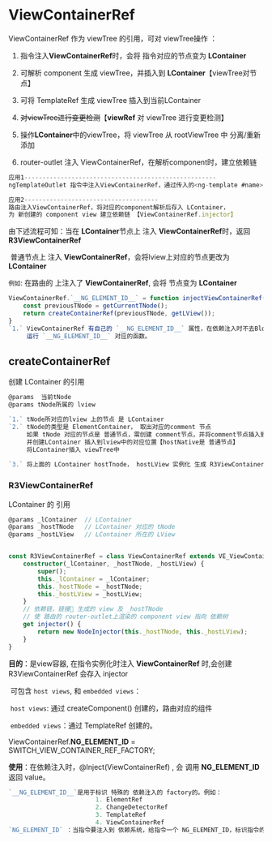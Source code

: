 # ViewContainerRef

ViewContainerRef 作为 viewTree 的引用，可对 viewTree操作 ：

1. 指令注入**ViewContainerRef**时，会将 指令对应的节点变为 **LContainer**

2. 可解析 component 生成 viewTree，并插入到 **LContainer**【viewTree对节点】

3. 可将 TemplateRef 生成 viewTree  插入到当前LContainer

4. ~~对viewTree进行变更检测~~【**viewRef** 对 viewTree 进行变更检测】

5. 操作**LContainer**中的viewTree，将 viewTree 从 rootViewTree 中 分离/重新添加

6. router-outlet 注入 ViewContainerRef，在解析component时，建立依赖链

   

```typescript
应用1-----------------------------------------------------
ngTemplateOutlet 指令中注入ViewContainerRef，通过传入的<ng-template #name> 的引用名称，去获取对应的templateRef，然后通过 ViewContainerRef 调用 templateRef进行渲染生成 view，插入到当前指令对应的LContainer中

应用2-------------------------------------
路由注入ViewContainerRef，将对应的component解析后存入 LContainer，
为 新创建的 component view 建立依赖链 【ViewContainerRef.injector】
```





由下述流程可知：当在 **LContainer**节点上 注入 **ViewContainerRef**时，返回 **R3ViewContainerRef**

​                              普通节点上 注入 **ViewContainerRef**，会将lview上对应的节点更改为 **LContainer**

`例如`: 在路由的 <router-outlet> 上注入了 **ViewContainerRef**, 会将 节点变为 **LContainer**

```typescript
ViewContainerRef.`__NG_ELEMENT_ID__` = function injectViewContainerRef() {
    const previousTNode = getCurrentTNode();
    return createContainerRef(previousTNode, getLView());
}
`1.` ViewContainerRef 有自己的 `__NG_ELEMENT_ID__` 属性，在依赖注入时不去BloomHash中查找，直接
     运行 `__NG_ELEMENT_ID__` 对应的函数。
```

## createContainerRef

创建 LContainer 的引用

```typescript
@params  当前tNode
@params tNode所属的 lview

`1.` tNode所对应的lview 上的节点 是 LContainer
`2.` tNode的类型是 ElementContainer， 取出对应的comment 节点
     如果 tNode 对应的节点是 普通节点，需创建 comment节点，并将comment节点插入到普通节点前
     并创建LContainer 插入到lview中的对应位置【hostNative是 普通节点】
     将LContainer插入 viewTree中
     
`3.` 将上面的 LContainer hostTnode， hostLView 实例化 生成 R3ViewContainerRef 实例   
```

### R3ViewContainerRef

LContainer 的 引用

```typescript
@params _lContainer  // LContainer
@params _hostTNode   // LContainer 对应的 tNode
@params _hostLView   // LContainer 所在的 LView


const R3ViewContainerRef = class ViewContainerRef extends VE_ViewContainerRef{
    constructor(_lContainer, _hostTNode, _hostLView) {
        super();
        this._lContainer = _lContainer;
        this._hostTNode = _hostTNode;
        this._hostLView = _hostLView;
    }
    // 依赖链，链接🔗 生成的 view 及 _hostTNode
    // 使 路由的 router-outlet上渲染的 component view 指向 依赖树
    get injector() {
        return new NodeInjector(this._hostTNode, this._hostLView);
    }
}
```

**目的**：是view容器, 在指令实例化时注入 **ViewContainerRef** 时,会创建 R3ViewContainerRef 会存入 injector

​           可包含 `host views`, 和 `embedded views`：

​                `host views`: 通过 createComponent() 创建的，路由对应的组件

​                `embedded views`：通过 TemplateRef 创建的。

ViewContainerRef.__NG_ELEMENT_ID__ = SWITCH_VIEW_CONTAINER_REF_FACTORY;

**使用**：在依赖注入时，@Inject(ViewContainerRef) ,    会 调用 __NG_ELEMENT_ID__ 返回  value。 

```typescript
`__NG_ELEMENT_ID__`是用于标识 特殊的 依赖注入的 factory的。例如：
						1. ElementRef
                        2. ChangeDetectorRef
                        3. TemplateRef
                        4. ViewContainerRef
`NG_ELEMENT_ID` ：当指令要注入到 依赖系统，给指令一个 NG_ELEMENT_ID，标识指令的唯一ID                       
```



